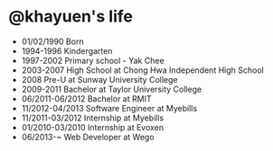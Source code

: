 @khayuen's life
===============

- 01/02/1990 Born
- 1994-1996 Kindergarten
- 1997-2002 Primary school - Yak Chee
- 2003-2007 High School at Chong Hwa Independent High School
- 2008 Pre-U at Sunway University College
- 2009-2011 Bachelor at Taylor University College
- 06/2011-06/2012 Bachelor at RMIT
- 11/2012-04/2013 Software Engineer at Myebills 
- 11/2011-03/2012 Internship at Myebills
- 01/2010-03/2010 Internship at Evoxen
- 06/2013-~ Web Developer at Wego
